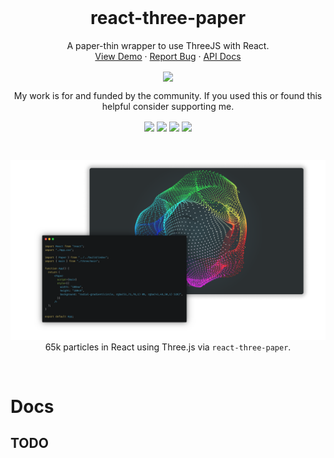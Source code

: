<br />
<p align="center">
    
  <h1 align="center">react-three-paper</h1>
  
  <p align="center">
    A paper-thin wrapper to use ThreeJS with React.
    <br />
    <a href="https://farazzshaikh.github.io/react-three-paper/example">View Demo</a>
    ·
    <a href="https://github.com/FarazzShaikh/react-three-paper/issues/new">Report Bug</a>
    ·
    <a href="https://farazzshaikh.github.io/react-three-paper/">API Docs</a>
  </p>
  <p align="center">
    <a href="https://www.npmjs.com/package/react-three-paper"><img align="center" src="https://img.shields.io/npm/v/react-three-paper?color=cc3534&style=for-the-badge" /></a>
  </p>

  <p align="center">
    My work is for and funded by the community. If you used this or found this helpful consider supporting me.
  </p>

  <p align="center">
    <a href="https://farazzshaikh.github.io/experiments/examples/support.html?via=ETH"><img align="center" src="https://img.shields.io/badge/Ethereum-A6A9AA?style=for-the-badge&logo=ethereum&logoColor=white" /></a>
    <a href="https://farazzshaikh.github.io/experiments/examples/support.html?via=BTC"><img align="center" src="https://img.shields.io/badge/Bitcoin-000000?style=for-the-badge&logo=bitcoin&logoColor=white" /></a>
    <a href="https://farazzshaikh.github.io/experiments/examples/support.html?via=DOGE"><img align="center" src="https://img.shields.io/badge/dogecoin-C2A633?style=for-the-badge&logo=dogecoin&logoColor=white" /></a>
     <a href="https://paypal.me/farazzshaikh"><img align="center" src="https://img.shields.io/badge/PayPal-00457C?style=for-the-badge&logo=paypal&logoColor=white" /></a>
  </p>
</p>


<br />

  <p align="center">
    <img src="Assets/banner.png" ></img>
    65k particles in React using Three.js via <code>react-three-paper</code>.
  </p>

<br />


# Docs
## TODO